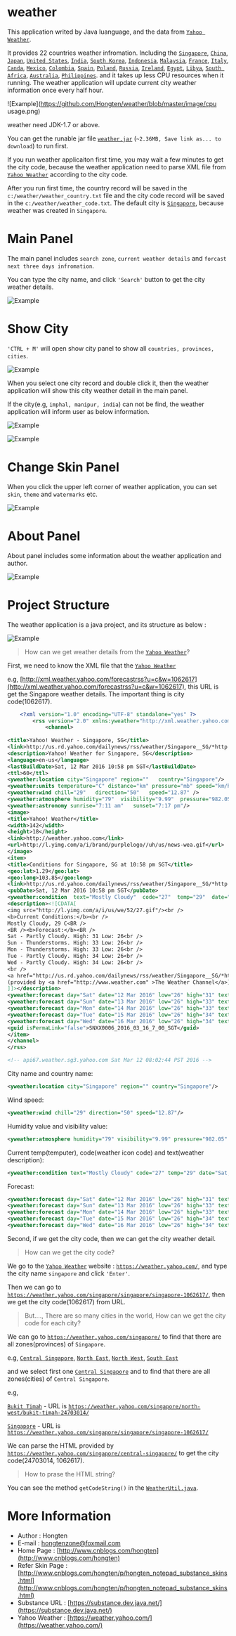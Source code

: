 # weather

This application writed by Java luanguage, and the data from [`Yahoo Weather`](https://weather.yahoo.com/).

It provides 22 countries weather infromation. Including the [`Singapore`](https://weather.yahoo.com/finland/singapore/), [`China`](https://weather.yahoo.com/), [`Japan`](https://weather.yahoo.com/Japan), [`United States`](https://weather.yahoo.com/United-States), [`India`](https://weather.yahoo.com/India), [`South Korea`](https://weather.yahoo.com/South-Korea), [`Indonesia`](https://weather.yahoo.com/Indonesia), [`Malaysia`](https://weather.yahoo.com/Malaysia), [`France`](https://weather.yahoo.com/France), [`Italy`](https://weather.yahoo.com/Italy), [`Canda`](https://weather.yahoo.com/Canda), [`Mexico`](https://weather.yahoo.com/Mexico), [`Colombia`](https://weather.yahoo.com/Colombia), [`Spain`](https://weather.yahoo.com/Spain), [`Poland`](https://weather.yahoo.com/Poland), [`Russia`](https://weather.yahoo.com/Russia), [`Ireland`](https://weather.yahoo.com/Ireland), [`Egypt`](https://weather.yahoo.com/Egypt), [`Libya`](https://weather.yahoo.com/Libya), [`South Africa`](https://weather.yahoo.com/South-Africa), [`Australia`](https://weather.yahoo.com/Australia), [`Philippines`](https://weather.yahoo.com/Philippines).
and it takes up less CPU resources when it running. The weather application will update current city weather information once every half hour.

![Example](https://github.com/Hongten/weather/blob/master/image/cpu usage.png)

weather need JDK-1.7 or above.

You can get the runable jar file [`weather.jar`](https://github.com/Hongten/weather/blob/master/jar/weather.zip) (`~2.36MB, Save link as... to download`) to run first.

If you run weather applicaiton first time, you may wait a few minutes to get the city code, because the weather application need to parse XML file from [`Yahoo Weather`](https://weather.yahoo.com/) according to the city code.

After you run first time, the country record will be saved in the `c:/weather/weather_country.txt` file and the city code record will be saved in the `c:/weather/weather_code.txt`. The default city is [`Singapore`](https://weather.yahoo.com/singapore/singapore/singapore-1062617/), because weather was created in `Singapore`.

# Main Panel

The main panel includes `search zone`, `current weather details` and `forcast next three days infromation`.

You can type the city name, and click `'Search'` button to get the city weather details.

![Example](https://github.com/Hongten/weather/blob/master/image/main_panel.png)

# Show City

`'CTRL + M'` will open show city panel to show all `countries, provinces, cities`.

![Example](https://github.com/Hongten/weather/blob/master/image/show_city_panel.png)

When you select one city record and double click it, then the weather application will show this city weather detail in the main panel.

If the city(e.g, `imphal, manipur, india`) can not be find, the weather application will inform user as below information.

![Example](https://github.com/Hongten/weather/blob/master/image/can_not_find_city_imphal.png)

![Example](https://github.com/Hongten/weather/blob/master/image/can_not_find_city.png)

# Change Skin Panel

When you click the upper left corner of weather application, you can set `skin`, `theme` and `watermarks` etc.

![Example](https://github.com/Hongten/weather/blob/master/image/change_skin_panel.png)

# About Panel

About panel includes some information about the weather application and author.

![Example](https://github.com/Hongten/weather/blob/master/image/about_panel.png)

# Project Structure

The weather application is a java project, and its structure as below :

![Example](https://github.com/Hongten/weather/blob/master/image/project_structure.png)

> How can we get weather details from the [`Yahoo Weather`](https://weather.yahoo.com/)?

First, we need to know the XML file that the [`Yahoo Weather`](https://weather.yahoo.com/)

e.g, [http://xml.weather.yahoo.com/forecastrss?u=c&w=1062617](http://xml.weather.yahoo.com/forecastrss?u=c&w=1062617), this URL is get the Singapore weather details.
The important thing is city code(1062617).

```xml
	<?xml version="1.0" encoding="UTF-8" standalone="yes" ?>
		<rss version="2.0" xmlns:yweather="http://xml.weather.yahoo.com/ns/rss/1.0" xmlns:geo="http://www.w3.org/2003/01/geo/wgs84_pos#">
			<channel>
		
<title>Yahoo! Weather - Singapore, SG</title>
<link>http://us.rd.yahoo.com/dailynews/rss/weather/Singapore__SG/*http://weather.yahoo.com/forecast/SNXX0006_c.html</link>
<description>Yahoo! Weather for Singapore, SG</description>
<language>en-us</language>
<lastBuildDate>Sat, 12 Mar 2016 10:58 pm SGT</lastBuildDate>
<ttl>60</ttl>
<yweather:location city="Singapore" region=""   country="Singapore"/>
<yweather:units temperature="C" distance="km" pressure="mb" speed="km/h"/>
<yweather:wind chill="29"   direction="50"   speed="12.87" />
<yweather:atmosphere humidity="79"  visibility="9.99"  pressure="982.05"  rising="1" />
<yweather:astronomy sunrise="7:11 am"   sunset="7:17 pm"/>
<image>
<title>Yahoo! Weather</title>
<width>142</width>
<height>18</height>
<link>http://weather.yahoo.com</link>
<url>http://l.yimg.com/a/i/brand/purplelogo//uh/us/news-wea.gif</url>
</image>
<item>
<title>Conditions for Singapore, SG at 10:58 pm SGT</title>
<geo:lat>1.29</geo:lat>
<geo:long>103.85</geo:long>
<link>http://us.rd.yahoo.com/dailynews/rss/weather/Singapore__SG/*http://weather.yahoo.com/forecast/SNXX0006_c.html</link>
<pubDate>Sat, 12 Mar 2016 10:58 pm SGT</pubDate>
<yweather:condition  text="Mostly Cloudy"  code="27"  temp="29"  date="Sat, 12 Mar 2016 10:58 pm SGT" />
<description><![CDATA[
<img src="http://l.yimg.com/a/i/us/we/52/27.gif"/><br />
<b>Current Conditions:</b><br />
Mostly Cloudy, 29 C<BR />
<BR /><b>Forecast:</b><BR />
Sat - Partly Cloudy. High: 31 Low: 26<br />
Sun - Thunderstorms. High: 33 Low: 26<br />
Mon - Thunderstorms. High: 33 Low: 26<br />
Tue - Partly Cloudy. High: 34 Low: 26<br />
Wed - Partly Cloudy. High: 34 Low: 26<br />
<br />
<a href="http://us.rd.yahoo.com/dailynews/rss/weather/Singapore__SG/*http://weather.yahoo.com/forecast/SNXX0006_c.html">Full Forecast at Yahoo! Weather</a><BR/><BR/>
(provided by <a href="http://www.weather.com" >The Weather Channel</a>)<br/>
]]></description>
<yweather:forecast day="Sat" date="12 Mar 2016" low="26" high="31" text="Partly Cloudy" code="29" />
<yweather:forecast day="Sun" date="13 Mar 2016" low="26" high="33" text="Thunderstorms" code="4" />
<yweather:forecast day="Mon" date="14 Mar 2016" low="26" high="33" text="Thunderstorms" code="4" />
<yweather:forecast day="Tue" date="15 Mar 2016" low="26" high="34" text="Partly Cloudy" code="30" />
<yweather:forecast day="Wed" date="16 Mar 2016" low="26" high="34" text="Partly Cloudy" code="30" />
<guid isPermaLink="false">SNXX0006_2016_03_16_7_00_SGT</guid>
</item>
</channel>
</rss>

<!-- api67.weather.sg3.yahoo.com Sat Mar 12 08:02:44 PST 2016 -->
```

City name and country name:

```xml
<yweather:location city="Singapore" region="" country="Singapore"/>
```

Wind speed:

```xml
<yweather:wind chill="29" direction="50" speed="12.87"/>
```

Humidity value and visibility value:

```xml
<yweather:atmosphere humidity="79" visibility="9.99" pressure="982.05" rising="1"/>
```

Current temp(temputer), code(weather icon code) and text(weather description):

```xml
<yweather:condition text="Mostly Cloudy" code="27" temp="29" date="Sat, 12 Mar 2016 10:58 pm SGT"/>
```

Forecast:

```xml
<yweather:forecast day="Sat" date="12 Mar 2016" low="26" high="31" text="Partly Cloudy" code="29"/>
<yweather:forecast day="Sun" date="13 Mar 2016" low="26" high="33" text="Thunderstorms" code="4"/>
<yweather:forecast day="Mon" date="14 Mar 2016" low="26" high="33" text="Thunderstorms" code="4"/>
<yweather:forecast day="Tue" date="15 Mar 2016" low="26" high="34" text="Partly Cloudy" code="30"/>
<yweather:forecast day="Wed" date="16 Mar 2016" low="26" high="34" text="Partly Cloudy" code="30"/>
```

Second, if we get the city code, then we can get the city weather detail.

> How can we get the city code?

We go to the [`Yahoo Weather`](https://weather.yahoo.com/) website : [`https://weather.yahoo.com/`](https://weather.yahoo.com/), and type the city name `singapore` and click `'Enter'`.

Then we can go to [`https://weather.yahoo.com/singapore/singapore/singapore-1062617/`](https://weather.yahoo.com/singapore/singapore/singapore-1062617/), then we get the city code(1062617) from URL.

> But...., There are so many cities in the world, How can we get the city code for each city?

We can go to [`https://weather.yahoo.com/singapore/`](https://weather.yahoo.com/singapore/) to find that there are all zones(provinces) of `Singapore`.

e.g, [`Central Singapore`](https://weather.yahoo.com/singapore/central-singapore/), [`North East`](https://weather.yahoo.com/singapore/north-east/), [`North West`](https://weather.yahoo.com/singapore/north-west/), [`South East`](https://weather.yahoo.com/singapore/south-east/)

and we select first one [`Central Singapore`](https://weather.yahoo.com/singapore/central-singapore/) and to find that there are all zones(cities) of `Central Singapore`.

e.g, 

[`Bukit Timah`](https://weather.yahoo.com/singapore/north-west/bukit-timah-24703014/) - URL is [`https://weather.yahoo.com/singapore/north-west/bukit-timah-24703014/`](https://weather.yahoo.com/singapore/north-west/bukit-timah-24703014/)

[`Singapore`](https://weather.yahoo.com/singapore/singapore/singapore-1062617/) - URL is [`https://weather.yahoo.com/singapore/singapore/singapore-1062617/`](https://weather.yahoo.com/singapore/singapore/singapore-1062617/)

We can parse the HTML provided by [`https://weather.yahoo.com/singapore/central-singapore/`](https://weather.yahoo.com/singapore/central-singapore/) to get the city code(24703014, 1062617).

> How to prase the HTML string?

You can see the method `getCodeString()` in the [`WeatherUtil.java`](https://github.com/Hongten/weather/blob/master/src/com/b510/weather/util/WeatherUtil.java).

# More Information

* Author            : Hongten
* E-mail            : [hongtenzone@foxmail.com](mailto:hongtenzone@foxmail.com)
* Home Page         : [http://www.cnblogs.com/hongten](http://www.cnblogs.com/hongten)
* Refer Skin Page   : [http://www.cnblogs.com/hongten/p/hongten_notepad_substance_skins.html](http://www.cnblogs.com/hongten/p/hongten_notepad_substance_skins.html)
* Substance URL     : [https://substance.dev.java.net/](https://substance.dev.java.net/)
* Yahoo Weather     : [https://weather.yahoo.com/](https://weather.yahoo.com/)
